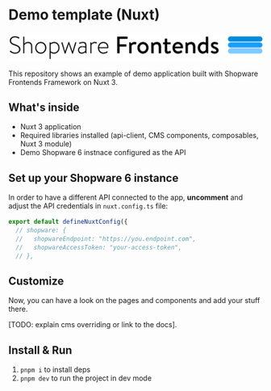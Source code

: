 # Demo template (Nuxt)

![Shopware Frontends](.assets/shopware-frontends-logo.png)

This repository shows an example of demo application built with Shopware Frontends Framework on Nuxt 3.

## What's inside

- Nuxt 3 application
- Required libraries installed (api-client, CMS components, composables, Nuxt 3 module)
- Demo Shopware 6 instnace configured as the API

## Set up your Shopware 6 instance

In order to have a different API connected to the app, **uncomment** and adjust the API credentials in `nuxt.config.ts` file:

```ts
export default defineNuxtConfig({
  // shopware: {
  //   shopwareEndpoint: "https://you.endpoint.com",
  //   shopwareAccessToken: "your-access-token",
  // },
```

## Customize

Now, you can have a look on the pages and components and add your stuff there.

[TODO: explain cms overriding or link to the docs].

## Install & Run

1. `pnpm i` to install deps
2. `pnpm dev` to run the project in dev mode
